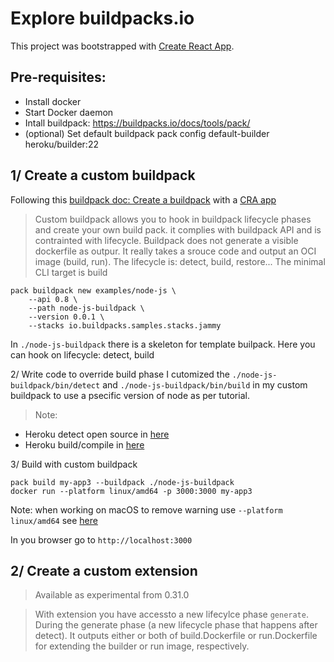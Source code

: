 # Explore buildpacks.io

This project was bootstrapped with [Create React App](https://github.com/facebook/create-react-app).

## Pre-requisites:
* Install docker
* Start Docker daemon
* Intall buildpack: https://buildpacks.io/docs/tools/pack/ 
* (optional) Set default buildpack
pack config default-builder heroku/builder:22

## 1/ Create a custom buildpack 

Following this [buildpack doc: Create a buildpack](https://buildpacks.io/docs/buildpack-author-guide/create-buildpack/building-blocks-cnb/) with a [CRA app](https://create-react-app.dev/)


> Custom buildpack allows you to hook in buildpack lifecycle phases and 
 create your own build  pack.
 it complies with buildpack API and is contrainted with lifecycle. Buildpack does not generate a visible dockerfile as outpur. It really takes a srouce code and output an OCI image (build, run).
 The lifecycle is: detect, build, restore... The minimal CLI target is build

```
pack buildpack new examples/node-js \
    --api 0.8 \
    --path node-js-buildpack \
    --version 0.0.1 \
    --stacks io.buildpacks.samples.stacks.jammy
```    
In `./node-js-buildpack` there is a skeleton for template builpack.
Here you can hook on lifecycle: detect, build

2/ Write code to override build phase
I cutomized the `./node-js-buildpack/bin/detect` and `./node-js-buildpack/bin/build` in my custom buildpack to use a psecific version of node as per tutorial.

> Note: 
 * Heroku detect open source in [here](https://github.com/heroku/heroku-buildpack-nodejs/blob/main/bin/detect)
 * Heroku build/compile in [here](https://github.com/heroku/heroku-buildpack-nodejs/blob/main/lib/builddata.sh)

3/ Build with custom buildpack
```
pack build my-app3 --buildpack ./node-js-buildpack
docker run --platform linux/amd64 -p 3000:3000 my-app3
```
Note: when working on macOS to remove warning use  `--platform linux/amd64` see [here](https://medium.com/@email.bajaj/docker-image-platform-compatibility-issue-with-mac-silicon-processors-m1-m2-ee2d5ea3ff0e 
)

In you browser go to `http://localhost:3000`

## 2/ Create a custom extension

> Available as experimental from 0.31.0

> With extension you have accessto a new lifecylce phase `generate`. During the generate phase (a new lifecycle phase that happens after detect). It outputs either or both of build.Dockerfile or run.Dockerfile for extending the builder or run image, respectively.